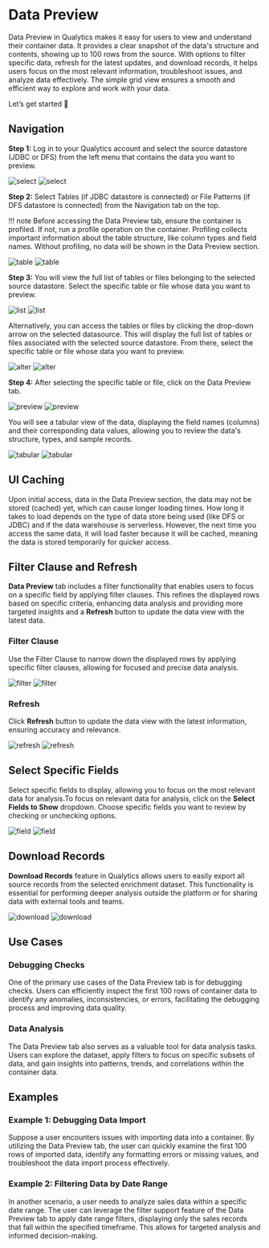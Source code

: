 # Data Preview

Data Preview in Qualytics makes it easy for users to view and understand their container data. It provides a clear snapshot of the data's structure and contents, showing up to 100 rows from the source. With options to filter specific data, refresh for the latest updates, and download records, it helps users focus on the most relevant information, troubleshoot issues, and analyze data effectively. The simple grid view ensures a smooth and efficient way to explore and work with your data.

Let’s get started 🚀

## Navigation

**Step 1:** Log in to your Qualytics account and select the source datastore (JDBC or DFS) from the left menu that contains the data you want to preview.

![select](../assets/container/data-preview/select-light.png#only-light)
![select](../assets/container/data-preview/select-dark.png#only-dark)

**Step 2:** Select Tables (if JDBC datastore is connected) or File Patterns (if DFS datastore is connected) from the Navigation tab on the top.

!!! note
    Before accessing the Data Preview tab, ensure the container is profiled. If not, run a profile operation on the container. Profiling collects important information about the table structure, like column types and field names. Without profiling, no data will be shown in the Data Preview section.

![table](../assets/container/data-preview/table-light.png#only-light)
![table](../assets/container/data-preview/table-dark.png#only-dark)

**Step 3:** You will view the full list of tables or files belonging to the selected source datastore. Select the specific table or file whose data you want to preview.

![list](../assets/container/data-preview/list-light.png#only-light)
![list](../assets/container/data-preview/list-dark.png#only-dark)

Alternatively, you can access the tables or files by clicking the drop-down arrow on the selected datasource. This will display the full list of tables or files associated with the selected source datastore. From there, select the specific table or file whose data you want to preview.

![alter](../assets/container/data-preview/alter-light.png#only-light)
![alter](../assets/container/data-preview/alter-dark.png#only-dark)

**Step 4:** After selecting the specific table or file, click on the Data Preview tab.

![preview](../assets/container/data-preview/preview-light.png#only-light)
![preview](../assets/container/data-preview/preview-dark.png#only-dark)

You will see a tabular view of the data, displaying the field names (columns) and their corresponding data values, allowing you to review the data's structure, types, and sample records.

![tabular](../assets/container/data-preview/tabular-light.png#only-light)
![tabular](../assets/container/data-preview/tabular-dark.png#only-dark)

## UI Caching

Upon initial access, data in the Data Preview section, the data may not be stored (cached) yet, which can cause longer loading times. How long it takes to load depends on the type of data store being used (like DFS or JDBC) and if the data warehouse is serverless. However, the next time you access the same data, it will load faster because it will be cached, meaning the data is stored temporarily for quicker access.

## Filter Clause and Refresh

**Data Preview** tab includes a filter functionality that enables users to focus on a specific field by applying filter clauses. This refines the displayed rows based on specific criteria, enhancing data analysis and providing more targeted insights and a **Refresh** button to update the data view with the latest data.

### Filter Clause

Use the Filter Clause to narrow down the displayed rows by applying specific filter clauses, allowing for focused and precise data analysis.

![filter](../assets/container/data-preview/filter-light.png#only-light)
![filter](../assets/container/data-preview/filter-dark.png#only-dark)

### Refresh

Click **Refresh** button to update the data view with the latest information, ensuring accuracy and relevance.

![refresh](../assets/container/data-preview/refresh-light.png#only-light)
![refresh](../assets/container/data-preview/refresh-dark.png#only-dark)

## Select Specific Fields

Select specific fields to display, allowing you to focus on the most relevant data for analysis.To focus on relevant data for analysis, click on the **Select Fields to Show** dropdown. Choose specific fields you want to review by checking or unchecking options.

![field](../assets/container/data-preview/field-light.png#only-light)
![field](../assets/container/data-preview/field-dark.png#only-dark)

## Download Records

**Download Records** feature in Qualytics allows users to easily export all source records from the selected enrichment dataset. This functionality is essential for performing deeper analysis outside the platform or for sharing data with external tools and teams.

![download](../assets/container/data-preview/download-light.png#only-light)
![download](../assets/container/data-preview/download-dark.png#only-dark)

## Use Cases

### Debugging Checks

One of the primary use cases of the Data Preview tab is for debugging checks. Users can efficiently inspect the first 100 rows of container data to identify any anomalies, inconsistencies, or errors, facilitating the debugging process and improving data quality.

### Data Analysis

The Data Preview tab also serves as a valuable tool for data analysis tasks. Users can explore the dataset, apply filters to focus on specific subsets of data, and gain insights into patterns, trends, and correlations within the container data.

## Examples

### Example 1: Debugging Data Import

Suppose a user encounters issues with importing data into a container. By utilizing the Data Preview tab, the user can quickly examine the first 100 rows of imported data, identify any formatting errors or missing values, and troubleshoot the data import process effectively.

### Example 2: Filtering Data by Date Range

In another scenario, a user needs to analyze sales data within a specific date range. The user can leverage the filter support feature of the Data Preview tab to apply date range filters, displaying only the sales records that fall within the specified timeframe. This allows for targeted analysis and informed decision-making.

